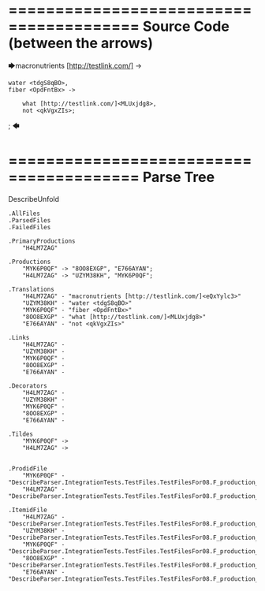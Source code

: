 ========================================
Source Code (between the arrows)
========================================

🡆macronutrients [http://testlink.com/]<eQxYylc3> ->

    water <tdgS8qBO>,
	fiber <OpdFntBx> ->

        what [http://testlink.com/]<MLUxjdg8>,
        not <qkVgxZIs>;
;
🡄

========================================
Parse Tree
========================================
DescribeUnfold

    .AllFiles
    .ParsedFiles
    .FailedFiles

    .PrimaryProductions
        "H4LM7ZAG" 

    .Productions
        "MYK6P0QF" -> "8OO8EXGP", "E766AYAN";
        "H4LM7ZAG" -> "UZYM38KH", "MYK6P0QF";

    .Translations
        "H4LM7ZAG" - "macronutrients [http://testlink.com/]<eQxYylc3>"
        "UZYM38KH" - "water <tdgS8qBO>"
        "MYK6P0QF" - "fiber <OpdFntBx>"
        "8OO8EXGP" - "what [http://testlink.com/]<MLUxjdg8>"
        "E766AYAN" - "not <qkVgxZIs>"

    .Links
        "H4LM7ZAG" - 
        "UZYM38KH" - 
        "MYK6P0QF" - 
        "8OO8EXGP" - 
        "E766AYAN" - 

    .Decorators
        "H4LM7ZAG" - 
        "UZYM38KH" - 
        "MYK6P0QF" - 
        "8OO8EXGP" - 
        "E766AYAN" - 

    .Tildes
        "MYK6P0QF" -> 
        "H4LM7ZAG" -> 


    .ProdidFile
        "MYK6P0QF" - "DescribeParser.IntegrationTests.TestFiles.TestFilesFor08.F_production_in_production2.ds"
        "H4LM7ZAG" - "DescribeParser.IntegrationTests.TestFiles.TestFilesFor08.F_production_in_production2.ds"

    .ItemidFile
        "H4LM7ZAG" - "DescribeParser.IntegrationTests.TestFiles.TestFilesFor08.F_production_in_production2.ds"
        "UZYM38KH" - "DescribeParser.IntegrationTests.TestFiles.TestFilesFor08.F_production_in_production2.ds"
        "MYK6P0QF" - "DescribeParser.IntegrationTests.TestFiles.TestFilesFor08.F_production_in_production2.ds"
        "8OO8EXGP" - "DescribeParser.IntegrationTests.TestFiles.TestFilesFor08.F_production_in_production2.ds"
        "E766AYAN" - "DescribeParser.IntegrationTests.TestFiles.TestFilesFor08.F_production_in_production2.ds"

